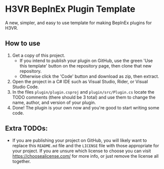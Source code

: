 # H3VR BepInEx Plugin Template
A new, simpler, and easy to use template for making BepInEx plugins for H3VR.

## How to use
1. Get a copy of this project. 
   - If you intend to publish your plugin on GitHub, use the green 'Use this template' button on the repository page, then clone that new repository.
   - Otherwise click the 'Code' button and download as zip, then extract.
2. Open the project in a C# IDE such as Visual Studio, Rider, or Visual Studio Code.
3. In the files `plugin/plugin.csproj` and `plugin/src/Plugin.cs` locate the TODO comments (there should be 3 total) and use them to change the name, author, and version of your plugin.
4. Done! The plugin is your own now and you're good to start writing some code.

## Extra TODOs:
* If you are publishing your project on GitHub, you will likely want to replace this `README.md` file and the `LICENSE` file with those appropriate for your project. If you are unsure which license to choose you can visit https://choosealicense.com/ for more info, or just remove the license all together.
